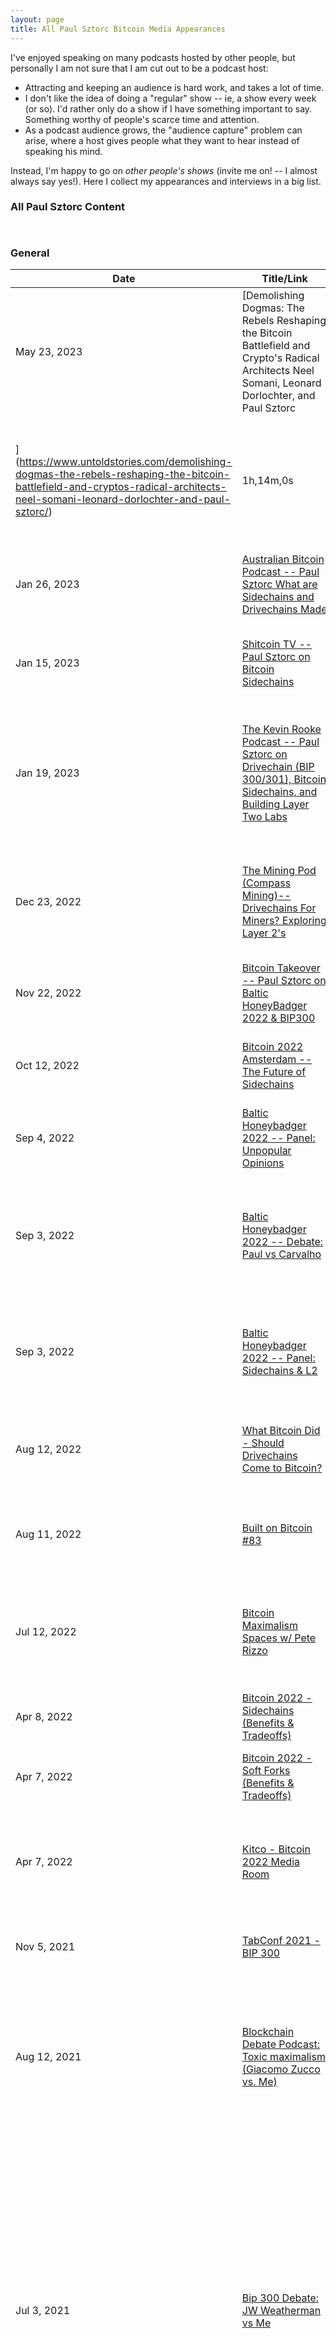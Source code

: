 ```yaml
---
layout: page
title: All Paul Sztorc Bitcoin Media Appearances
---
```




I've enjoyed speaking on many podcasts hosted by other people, but personally I am not sure that I am cut out to be a podcast host:

* Attracting and keeping an audience is hard work, and takes a lot of time.
* I don't like the idea of doing a "regular" show -- ie, a show every week (or so). I'd rather only do a show if I have something important to say. Something worthy of people's scarce time and attention.
* As a podcast audience grows, the "audience capture" problem can arise, where a host gives people what they want to hear instead of speaking his mind. 

Instead, I'm happy to go on *other people's shows* (invite me on! -- I almost always say yes!). Here I collect my appearances and interviews in a big list.



<!--
howtogeek.com/318401/how-to-find-or-create-an-rss-feed-for-any-website/
-->


### All Paul Sztorc Content

<a href="https://www.truthcoin.info/rss/paul-sztorc-rss.xml">
<img src="https://www.truthcoin.info/rss/pic_rss.gif" width="36" height="14">
</a>

<div class="appearances-list" markdown="1">

### General

| Date | Title/Link | Length | Comments |
|-|-|-|-|
|May 23, 2023|[Demolishing Dogmas: The Rebels Reshaping the Bitcoin Battlefield and Crypto's Radical Architects Neel Somani, Leonard Dorlochter, and Paul Sztorc
](https://www.untoldstories.com/demolishing-dogmas-the-rebels-reshaping-the-bitcoin-battlefield-and-cryptos-radical-architects-neel-somani-leonard-dorlochter-and-paul-sztorc/)|1h,14m,0s|Paul Sztorc discusses exciting layer-2 solutions with Charlie Shrem, Neel Somani, and Leonard Dorlochter.|
|Jan 26, 2023|[Australian Bitcoin Podcast -- Paul Sztorc What are Sidechains and Drivechains Made](https://youtu.be/XJ_PNmCo4b0)|1h,31m,32s|Paul Sztorc is interviewed on the history of sidechains, merged mining, and Drivechain.|
|Jan 15, 2023|[Shitcoin TV -- Paul Sztorc on Bitcoin Sidechains](https://youtu.be/29PVPJilHcA)|36m,33s|Paul Sztorc is interviewed regarding Drivechain, the Hivemind project, and the future.|
|Jan 19, 2023|[The Kevin Rooke Podcast -- Paul Sztorc on Drivechain (BIP 300/301), Bitcoin Sidechains, and Building Layer Two Labs](https://youtu.be/Z0Ax61bLTIM)|2h,6m,14s|Kevin Rooke interviews Paul Sztorc on the history of Drivechain, the advantages and disadvantages of sidechains on Bitcoin, and the founding of LayerTwo Labs.|
|Dec 23, 2022|[The Mining Pod (Compass Mining)-- Drivechains For Miners? Exploring Layer 2's](https://youtu.be/Q6RuM2I-gGQ)|45m,32s|Will Foxley interviews Paul Sztorc and Austin Alexander on the founding of their Bitcoin-focused company, LayerTwo Labs, Inc.|
|Nov 22, 2022|[Bitcoin Takeover -- Paul Sztorc on Baltic HoneyBadger 2022 & BIP300](https://youtu.be/jVkjlue7f8M)|54m,2s|Vlad Costea and Paul Sztorc discuss Baltic HoneyBadger 2022 and BIP300.|
|Oct 12, 2022|[Bitcoin 2022 Amsterdam -- The Future of Sidechains](https://www.youtube.com/watch?v=CuKPIUO1pVA)|36m,12s|Aaron van Wirdum proves to the world that yes, after all, Adam Back does indeed support Bip300.|
|Sep 4, 2022|[Baltic Honeybadger 2022 -- Panel: Unpopular Opinions](https://youtu.be/Hdx5qUvYcgA?t=1234)|1hr,15m|A very fun panel with other Bitcoiners.|
|Sep 3, 2022|[Baltic Honeybadger 2022 -- Debate: Paul vs Carvalho](https://youtu.be/zp1B_i4JlXc?t=11100)|22m,3s|Does John Carvalho know anything about Drivechain? Should any user who wants to leave BTC for a different ruleset be stopped, against their own will? Find out here!|
|Sep 3, 2022|[Baltic Honeybadger 2022 -- Panel: Sidechains & L2](https://youtu.be/zp1B_i4JlXc?t=5220)|30m|The main conclusion was that Bitcoin will need a diverse "spectrum" of L2s; Bitcoin should rely only on the Lightning Network.|
|Aug 12, 2022|[What Bitcoin Did - Should Drivechains Come to Bitcoin?](https://www.youtube.com/watch?v=A4VVVhwuCFI)|1hr,20m,38s|Me on the famous Peter McCormack show. I think the beginning was a little rough, but they eventually seemed to get it.|
|Aug 11, 2022|[Built on Bitcoin #83](https://www.builtonbitcoin.xyz/e83-bip300-the-bitcoin-change-that-makes-all-others-obsolete-paul-sztorc-interview/)|1hr,04m,05s|This interview went really well! We talked about Bip300 and its status in today's Bitcoin culture.|
|Jul 12, 2022|[Bitcoin Maximalism Spaces w/ Pete Rizzo](https://twitter.com/i/spaces/1gqxvllkrnpGB)|1hr,53m,58s|A conversation where I say Bitcoin Maximalism has absorbed many harmful ideas which it struggles to purge, leading to risk for Bitcoin owners.|
|Apr 8, 2022|[Bitcoin 2022 - Sidechains (Benefits & Tradeoffs)](https://youtu.be/OwJL0J_nPDE?t=11866)|40m|My sidechains panel; RSK; Liquid; development; fun.|
|Apr 7, 2022|[Bitcoin 2022 - Soft Forks (Benefits & Tradeoffs)](https://youtu.be/L0Yh6VP6vxU?t=7011)|40m|Softforks panel w/ me, Jeremy Rubin, Jimmy Song; moderated by BtcSessions.|
|Apr 7, 2022|[Kitco - Bitcoin 2022 Media Room](https://www.youtube.com/watch?v=Elm35rym74U)|16m|An interesting interview -- basics of the Bitcoin investment thesis, macroeconomics, and of course sidechains.|
|Nov 5, 2021|[TabConf 2021 - BIP 300](https://www.youtube.com/watch?v=NK2IvzDz7pk)|25m,44s|Even *better* than the June Bitcoin2021 talk -- 10 minutes longer.|
|Aug 12, 2021|[Blockchain Debate Podcast: Toxic maximalism (Giacomo Zucco vs. Me)](https://blockdebate.buzzsprout.com/767033/9020992-motion-toxic-maximalism-is-great-for-bitcoin-giacomo-zucco-vs-paul-sztorc)|1h,34m,31s|Giacomo and I talk about toxic maximalism. We agreed more than disagreed. I think the conversation would have been more interesting if we interrupted each other more. Too polite and not very toxic.|
|Jul 3, 2021|[Bip 300 Debate: JW Weatherman vs Me](https://www.youtube.com/watch?v=PziBY3qOS48)|1h,21m,43s|In my opening remarks I mentioned that Drivechain was an improvement over Blockstream's 2014 paper. I regret mentioning that, because I think this guy is so clueless that it never occured to him to look up any of the technical details whatsoever. I could have instead, just asked him 'what is bip300' and he would have gone down in flames immediately. Anyway, he was clearly unprepared making this mostly a waste of everyone's time.|
|Jun 10, 2021|[Drivechain Q&A - Paul Sztorc at Crosschain Miami](https://www.youtube.com/watch?v=m8nN-SSBr1g)|22m,37s|Me, in Miami, being brought onstage unexpectedly after a night of drinking to do a Drivechain Q&A.|
|Jun 10, 2021|[Bitcoin 2021: Drivechain Demo (BIP 300)](https://www.youtube.com/watch?v=oga8Pwbq9M0)|15m,57s|Bip300 explained... in just 15 minutes! Highly recommended.|
|Mar 1, 2021|[ZCash Sidechain](https://www.youtube.com/watch?v=N33iJK2FdpE)|21m,58s|Me, demo-ing our zcash sidechain. As well as my "melt/cast" privacy technology.|
|Dec 20, 2020|[Silent Night V3](https://twitter.com/mikeinspace/status/1340698646074015746?s=20)|1m,11s|Shorter, and with no mikeinspace, this time!|
|Dec 17, 2020|[A Bitcoin Christmas: Silent Night](https://youtu.be/737mPDwhaQM)|1m,47s|Me playing piano in mikeinspace's Twitter band.|
|Dec 16, 2020|[Bitcoin Stories Episode 048](https://www.youtube.com/watch?v=HQ3fqkPeQCc&feature=emb_logo)|1h,30m,35s|A really great talk where I answer the "Thiel Question" -- what's something you believe that most people don't agree with you on: many of the people you love will die because of the US stance toward betting. Thanks to Zack Hess for fixing up the audio.|
|Dec 14, 2020|[Bitcoin Reservations #004 - Smart wife asterisk](https://www.youtube.com/watch?v=BDIK2IBqCUk)|2h,33m,20s|Show is finally starting to get good.|
|Dec 7, 2020|[Bitcoin Reservations #003 - Twin sister hard fork](https://www.youtube.com/watch?v=a70vaR_dFJ0)|2h,33m,20s|Still the beginnings aren't great, but they are getting there.|
|Nov 30, 2020|[Bitcoin Reservations #002 - The prodigal son](https://www.youtube.com/watch?v=rn0NaAyNFDA)|2h,16m,37s|The beginning isn't good at all but, it picks up steam quickly.|
|Nov 23, 2020|[Bitcoin Reservations #001 - Opposite of Meditation](https://www.youtube.com/watch?v=qj4O6d48nlQ)|2h,19m,07s|A new podcast that (sort of) pays homage to Bitcoin Uncensored.|
|Nov 13, 2020|[CryptoVoices - Drivechain & Bitcoin Hivemind](https://soundcloud.com/cryptovoices/show-98-paul-sztorc-drivechain-bitcoin-hivemind-and-much-more)|3h,11m,49s|Good (and long) discussion of my two big interests/projects (sidechains and prediction markets), and my general approach to life.|
|Sep 17, 2020|[Me & Rafael LaVerde (VamosVigiliante), on Drivechain](https://www.youtube.com/watch?v=BbcIAaWScUc&feature=emb_logo)|1h,46m,11s|The third of three videos in my "week of BTC vs BCH/BSV debates". Rafael asked really good questions and is a great example of the kind of person I was hoping that drivechain and hivemind would appeal to. Lighter and more down to earth than the other two.|
|Sep 16, 2020|[BTC BCH BSV. Me vs Steve Patterson](https://www.youtube.com/watch?v=qdDwwMKb2ow)|2h,13m,58s|Steve seems to be a real independent thinker, and a semi-outcast in BCH -- a similar position to me in BTC. I refuse to "cluster" my beliefs (ie, to ALWAYS believe the ALL the same things the other Maximalists), and Steve seems to act likewise. After we recorded this, we kept talking for like 3 more hours.|
|Sep 13, 2020|[Me (BTC) vs Daniel Krawisz (BSV), on Partyline](https://twitter.com/MDF_365/status/1305224590679896064?s=20)|1h,40m,47s|My duel with the infamous Emperor of Bitcoin. I was very worried that I would be crushed, and [prepared extensively](https://www.truthcoin.info/files/2020-09-13-krawisz-debate-prep.pdf). It seemed to pay off, because although he definitely controlled the very beginning, I got some good points in throughout.|
|Apr 6, 2020|[Delphi Podcast - Security Budget - Dan Held vs Paul Sztorc](https://anchor.fm/the-delphi-podcast/episodes/Dan-Held-and-Paul-Sztorc-Debating-Bitcoins-Security-e1fn2kn)|1h,16m,51s|In what will go down as one of the most depressing periods in Bitcoin's history, the age of delusional bitcoin optimists, arrives this stupid debate with Dan Held. It is not worth watching because Dan was wrong about everything.|
|Mar 17, 2020|[Me on Shitcoin.tv again](https://www.youtube.com/watch?v=9QjqPQIjccw)|31m,34s|I REALLY enjoyed this talk. I think it is the type of content that you can't get anywhere else. Zcash as a sidechain, Handshake and decentralized naming, MimbleWimbleCoin shilling, Bitcoin maximalism once again|
|Feb 25, 2020|Marty Bent's [Tales from The Crypt #136](https://anchor.fm/tales-from-the-crypt/episodes/136-Paul-Sztorc-eb2i11)|2h,29m,22s|This podcast suffered from a long (and unexpected) digression into Proof of Stake at the very beginning (I guess that a lot of people would find it not interesting). Then it gets better -- fee market, Drivechain, and Prediction Markets.|
|Nov 8, 2019|[BTC vs BCH Debate - Me vs. Vin Armani, Hosted by Hotep Jesus](https://www.youtube.com/watch?v=TkJt20f8tw4)|2h,36m,53s|To be honest with you, I was totally distracted during this conversation. It probably sounds silly to you, but my mind was blown that a reality TV star and marketer for 50 cent would be interested in my opinion on anything. Plus Vin was buttering me up the whole time before and during the show!|
|Sep 12, 2019|[Me on "A Game of Shitcoins"](https://www.youtube.com/watch?v=i9hBAhr65lI)|9m,06s|Trivia contest vs the great Andreas Brekken.|
|Jul 18, 2019|[Unhashed Podcast #42](https://www.unhashedpodcast.com/episodes/paul-sztorc-prediction-markets)|2h,00m,29s|Prediction markets in theory and practice, Veil, VeriBlock, BTCPay Server, Trump, LN justice transactions". Unhashed is probably the best Bitcoin podcast of 2019-2020.|
|Jun 25, 2019|[Bitcoin 2019 Krawisz Ambush](https://www.youtube.com/watch?v=yxv5zTX9GeQ)|5m,23s|This is one of my favorite things to ever happen -- Daniel Krawisz randomly ambushing people to grill them on BSV. I literally had no idea what he would ask and knew it would be adversarial "gotcha" journalism, but I just like DK so much I thought it would be fun to walk into the lion's den. Honestly I had a lot of fun people seemed to like my answers.|
|Dec 19, 2018|[Me on Shitcoin.TV](https://www.youtube.com/watch?v=otctbwsZzfI)|1h,00m,00s|Discussion of drivechain, hivemind, and more. These guys are the best :)|
|Sep 30, 2018|[Let's Talk Bitcoin #377 -- Drivechains (and the Apple Store)](https://letstalkbitcoin.com/blog/post/lets-talk-bitcoin-377-sidechains-drivechains-and-the-apple-store)|48m,34s|I return to LTB -- the guys try to help me explain Drivechain.|
|Oct 10, 2018|[Whalepool Interview](https://www.youtube.com/watch?v=VmN6riYe2tI)|2h,44,38s|I remember this as conversation among crticial Maximalists - sort of. "Immense knowledge dropped on bitcoin development, prediction markets, and much more in a 3 hour talk from Paul Sztorc!"|
|Aug 21st 2018|[Humans of Bitcoin (1) - A True Bitcoin Polymath](https://www.stitcher.com/show/humans-of-bitcoin/episode/a-true-bitcoin-polymath-paul-sztorc-part-1-55778509)|33m,00s|I was interviewed for the (then) new Bitcoin.com podcast. As often happens, I talked so much that they had to cut it into two parts. This part is more about me and my history.|
|Aug 21, 2018|[Humans of Bitcoin (2) - Blockchain Prediction Markets](https://www.stitcher.com/show/humans-of-bitcoin/episode/prediction-markets-decision-making-and-politics-paul-sztorc-part-2-55881058)|33m,26s|Part 2 -- I talk a lot about prediction markets and their usage.|
|Jul 5, 2018|[Paul Sztorc Explores Bitcoin Conflicts and Controversies](https://www.youtube.com/watch?v=eOZFJW4HGxk)|49m, 26s|Justin Bons (BCH supporter) and I disagreed about some things, but agreed about some other things (like how silly Bitcoin Core is getting, and how important competition is). We thought we would have a polite conversation about it (in contrast to the nasty drama overtaking the space).|
|Mar 19, 2018|[Post-Maximalism / Motivated Ignorance, Chris DeRose](https://www.youtube.com/watch?v=eCXY6ELBw0M)|2h,3m,12s|Always nice to talk to Chris DeRose|
|Nov 15, 2017|[Daniel Krawisz and I talk Drivechain](https://www.youtube.com/watch?v=iMNLB7Q8z80)|42m,25s|DK and I talk about the problem of monopolist-developers that the user can't get rid of.|
|Aug 29, 2017|[Daniel Krawisz and I](https://www.youtube.com/watch?v=W2sgv8zNOt4)|1h,11m,00s|One of the first times I talk on air with DK, one of my favorite people -- super smart, super original, super crazy.|
|Jul 8, 2017|[Blocktime ep 11](https://www.youtube.com/watch?v=ega4yPyMhdM) w/ Mike Tidwell and Mike Casey|2h,44m,36s|These guys are great, did a bunch of episodes with them. Can't remember this one specifically other than the joke of me being an Eth person.|
|Mar 8, 2017|[Blockchain: The Oracle Problem](https://www.infoq.com/presentations/blockchain-oracle-problems/)|42m,55s|People tried to get a blockchain oracle for years - I review this history. Bitcoiners in 2020 still don't know many of the basics that I cover here.|
|Feb 11, 2017|[CryptoScam #5 w/ Tone Vays](https://tonevays.com/blog/cryptoscam-5-augur-w-paul-sztorc)|1h,1m,26s|Tone Vays and I discuss Augur and why it is a scam. Tone sort of dragged me to the side at a conference to do this - and it was really a lot of fun and I enjoyed it. The timing was great as I was about to present at QCon about the Oracle Problem, so this was a great "trial run". The QCon talk is better.|
|Feb 9, 2017|[BlockTime "ep 0" w/ Mike Tidwell and Mike Casey](https://www.youtube.com/watch?v=u-Xp_HoXrMc)|2h,00m,50s|I remember that this got very philosophical and that they both seemed to enjoy talking to me. (Or maybe that was some other intervew with them.) Or maybe this was before "blocktime" started. I can't remember.|
|Dec 1, 2015|[Me + Bitcoinference](https://www.youtube.com/watch?v=KVsoo0PiSu8)|1h,15m,34s|Can't remember anything about this. But all of the Amsterdam Bitcoiners are very cool, especially back in 2015.|
|Jun 10, 2014|[Let's Talk Bitcoin #117](https://letstalkbitcoin.com/blog/post/lets-talk-bitcoin-episode-117-the-truth-matrix)|58m,20s|One of my first Bitcoin interviews ever -- all about "Truthcoin" (now Bitcoin hivemind).|



### The "Prediction Market Revolution" Presentation

This presentation slowly takes shape over time. The "best" one (clearest and shortest) so far is Anarchapulco-2019.

I wrote an all-important "Part 2" to Anarchapulco-2019, but because of Covid there's been no venue to give it. I think it will be quite the talk, when people finally understand it. 

|Sep 8, 2019|[Chicago Bitcoin Meetup](https://www.youtube.com/watch?v=nt2FMn5cNt0)|53m,32s|Elements of "part 2" are starting to take shape. Excellent group with good questions.|
|Feb 15, 2019|[**Anarachapulco** -- Politicians Toil, Voters Laze](https://www.youtube.com/watch?v=dJLYRADcPP4)|20m38s|I worked hard to get "The Presentation" (as I call it) down to 20m. Seemed to go VERY well so this is my favorite version. When I add Part 2, it will be truly complete!|
|Jul 5, 2018|[Prediction Markets on Bitcoin - Amsterdam Bitcoin Wednesday](https://www.youtube.com/watch?v=TdqrzL2UnhA)|1h,29m,05s|Technically on Thursday as part of a two-day 5th anniverserary. Phil Zimmerman and Amir Taaki were there. Phil tried to trip me up with a question about rank-order voting. Still a bit rambly and confused, relative to the clearer/shorter anarchapulco. This one has a Q&A.|
|Feb 6, 2018|[TabConf 2018 - Bitcoin Hivemind](https://www.youtube.com/watch?v=tzaVt7uN4p4)|49m,00s|Longer than Anarchapulco and with But this one is longer and has a couple very interesting digressions. To my surprise, some people that I respect like this one more than Anarchapulco.|





</div>


### Did I miss something?

If I didn't add something, you can find me on Twitter/Telegram. Or better yet, [pull request into this webpage](https://github.com/truthcoin/www.truthcoin.info/blob/gh-pages/rss/index.md) (and then find me).



